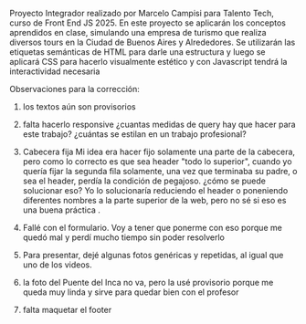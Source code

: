 Proyecto Integrador realizado por Marcelo Campisi para Talento Tech, curso de Front End JS 2025.
En este proyecto se aplicarán los conceptos aprendidos en clase, simulando una empresa de turismo que realiza diversos tours en la Ciudad de Buenos Aires y Alrededores.
Se utilizarán las etiquetas semánticas de HTML para darle una estructura y luego se aplicará CSS para hacerlo visualmente estético y con Javascript tendrá la interactividad necesaria

Observaciones para la corrección:
1) los textos aún son provisorios

2) falta hacerlo responsive
¿cuantas medidas de query hay que hacer para este trabajo? ¿cuántas se estilan en un trabajo profesional?

3) Cabecera fija
Mi idea era hacer fijo solamente una parte de la cabecera, pero como lo correcto es que sea header "todo lo superior", cuando yo quería fijar la segunda fila solamente, una vez que terminaba su padre, o sea el header, perdía la condición de pegajoso.  ¿cómo se puede solucionar eso?  Yo lo solucionaría reduciendo el header o poneniendo diferentes nombres a la parte superior de la web, pero no sé si eso es una buena práctica .

4) Fallé  con el formulario.  Voy a tener que ponerme con eso porque me quedó mal y perdí mucho tiempo sin poder resolverlo

5) Para presentar, dejé algunas fotos genéricas y repetidas, al igual que uno de los videos.

6) la foto del Puente del Inca no va, pero la usé provisorio porque me queda muy linda y sirve para quedar bien con el profesor

7) falta maquetar el footer






